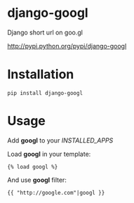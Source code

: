 # django-googl

Django short url on goo.gl

http://pypi.python.org/pypi/django-googl


# Installation

    pip install django-googl


# Usage

Add **googl** to your *INSTALLED_APPS*

Load **googl** in your template:

    {% load googl %}

And use **googl** filter:

    {{ "http://google.com"|googl }}